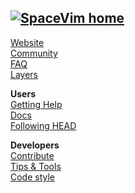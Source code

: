 [![SpaceVim home](https://spacevim.org/logo.png)](Home)
--
[Website](https://spacevim.org/)  
[Community](https://spacevim.org/community/)  
[FAQ](https://spacevim.org/faq/)  
[Layers](https://spacevim.org/layers/)

**Users**  
[Getting Help](getting-help)  
[Docs](http://spacevim.org/documentation/)  
[Following HEAD](Following-HEAD)  

**Developers**  
[Contribute](https://spacevim.org/development/)  
[Tips & Tools](development-tips)  
[Code style](http://spacevim.org/conventions/)  

